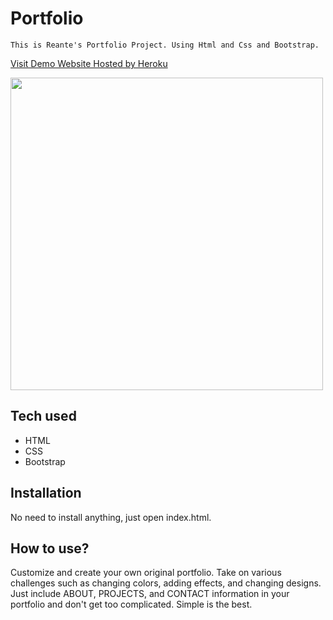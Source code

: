 # Portfolio
```
This is Reante's Portfolio Project. Using Html and Css and Bootstrap.
```
[Visit Demo Website Hosted by Heroku](https://portfolio-reante.herokuapp.com/)

<img src="https://user-images.githubusercontent.com/75579137/144956965-2a77d506-e4ba-4f41-9aa0-8ec9eee77f68.png"
width="500">
## Tech used
* HTML
* CSS
* Bootstrap
## Installation
No need to install anything, just open index.html.
## How to use?
Customize and create your own original portfolio. Take on various challenges such as changing colors, adding effects, and changing designs. Just include ABOUT, PROJECTS, and CONTACT information in your portfolio and don't get too complicated. Simple is the best.


